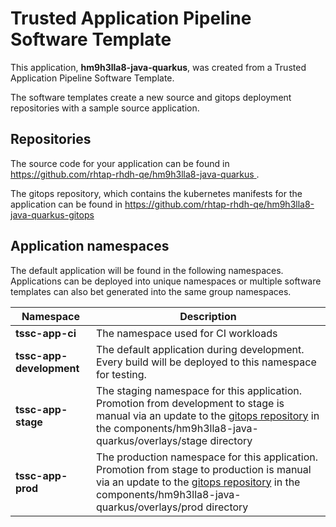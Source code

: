 # Trusted Application Pipeline Software Template

This application, **hm9h3lla8-java-quarkus**, was created from a Trusted Application Pipeline Software Template.

The software templates create a new source and gitops deployment repositories with a sample source application. 

## Repositories

The source code for your application can be found in [https://github.com/rhtap-rhdh-qe/hm9h3lla8-java-quarkus ](https://github.com/rhtap-rhdh-qe/hm9h3lla8-java-quarkus ).
 
The gitops repository, which contains the kubernetes manifests for the application can be found in 
[https://github.com/rhtap-rhdh-qe/hm9h3lla8-java-quarkus-gitops ](https://github.com/rhtap-rhdh-qe/hm9h3lla8-java-quarkus-gitops ) 

## Application namespaces 

The default application will be found in the following namespaces. Applications can be deployed into unique namespaces or multiple software templates can also bet generated into the same group namespaces.  

|  Namespace   |  Description   |  
| -------- | -------- |
| **tssc-app-ci** | The namespace used for CI workloads |
| **tssc-app-development** | The default application during development. Every build will be deployed to this namespace for testing. |
| **tssc-app-stage** | The staging namespace for this application. Promotion from development to stage is manual via an update to the [gitops repository](https://github.com/rhtap-rhdh-qe/hm9h3lla8-java-quarkus-gitops ) in the components/hm9h3lla8-java-quarkus/overlays/stage directory |
| **tssc-app-prod** | The production namespace for this application. Promotion from stage to production is manual via an update to the [gitops repository](https://github.com/rhtap-rhdh-qe/hm9h3lla8-java-quarkus-gitops ) in the components/hm9h3lla8-java-quarkus/overlays/prod directory |